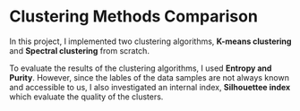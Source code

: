 # Clustering Methods Comparison

In this project, I implemented two clustering algorithms, **K-means clustering** and **Spectral clustering** from scratch.

To evaluate the results of the clustering algorithms, I used **Entropy and Purity**. However, since the lables of the data samples are not always known and accessible to us, I also investigated an internal index, **Silhouettee index** which evaluate the quality of the clusters.
